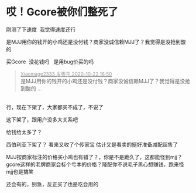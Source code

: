 # 哎！Gcore被你们整死了


刚测了下速度&nbsp;&nbsp;我觉得速度还行<img src="static/image/smiley/default/lol.gif" smilieid="12" border="0" alt="" /><br />
<img id="aimg_ruDZM" onclick="zoom(this, this.src, 0, 0, 0)" class="zoom" src="https://i2.imgu.cc/images/2020/10/22/fhkS.png" onmouseover="img_onmouseoverfunc(this)" onload="thumbImg(this)" border="0" alt="" />

是MJJ用你的钱开的小鸡还是没付钱？商家没诚信赖MJJ了？我觉得是没抢到酸的

买Gcore&nbsp;&nbsp;没花钱吗&nbsp; &nbsp;是用bug价买的吗<img id="aimg_I5IBQ" onclick="zoom(this, this.src, 0, 0, 0)" class="zoom" src="https://cdn.jsdelivr.net/gh/hishis/forum-master/public/images/patch.gif" onmouseover="img_onmouseoverfunc(this)" onload="thumbImg(this)" border="0" alt="" />

<div class="quote"><blockquote><font size="2"><a href="https://www.hostloc.com/forum.php?mod=redirect&amp;goto=findpost&amp;pid=9336656&amp;ptid=757203" target="_blank"><font color="#999999">Xiaomage2333 发表于 2020-10-22 16:50</font></a></font><br />
是MJJ用你的钱开的小鸡还是没付钱？商家没诚信赖MJJ了？我觉得是没抢到酸的 ...</blockquote></div><br />
行，现在下架了，大家都买不成了，不说了

这下架了，跟用户没多大关系吧

给钱给太多了？<img id="aimg_dL99I" onclick="zoom(this, this.src, 0, 0, 0)" class="zoom" src="https://cdn.jsdelivr.net/gh/hishis/forum-master/public/images/patch.gif" onmouseover="img_onmouseoverfunc(this)" onload="thumbImg(this)" border="0" alt="" />

西伯利亚下架了？ 看来又收了个传家宝 估计又是看卖的挺好准备减配超售了

MJJ按商家标注的价格买小鸡也有错了？<img src="static/image/smiley/yct/015.gif" smilieid="38" border="0" alt="" />，你是不是跪久了，这都能怪到mjj？gcore这样的老牌商家会标个亏本的价格？降配你不说毛子黑心想赚钱，跑来怪mjj也是搞笑

还会有的，别急，反正买了也是吃会用的
